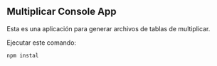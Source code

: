 ## Multiplicar Console App

Esta es una aplicación para generar archivos de tablas de multiplicar.

Ejecutar este comando:

````
npm instal
````